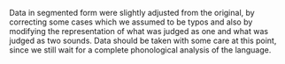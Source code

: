 Data in segmented form were slightly adjusted from the original, by correcting some cases which we assumed to be typos and also by modifying the representation of what was judged as one and what was judged as two sounds. Data should be taken with some care at this point, since we still wait for a complete phonological analysis of the language.

